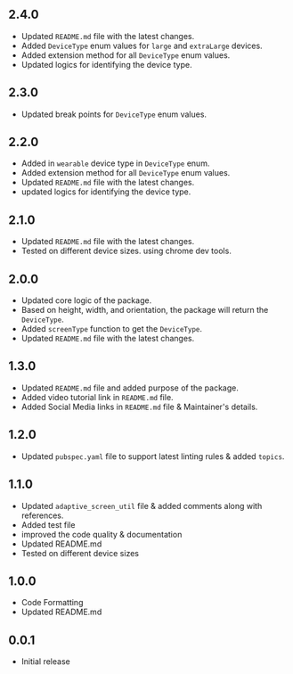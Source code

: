 ## 2.4.0
- Updated `README.md` file with the latest changes.
- Added `DeviceType` enum values for `large` and `extraLarge` devices.
- Added extension method for all `DeviceType` enum values.
- Updated logics for identifying the device type.

## 2.3.0
- Updated break points for `DeviceType` enum values.

## 2.2.0

- Added in `wearable` device type in `DeviceType` enum.
- Added extension method for all `DeviceType` enum values.
- Updated `README.md` file with the latest changes.
- updated logics for identifying the device type.

## 2.1.0

- Updated `README.md` file with the latest changes.
- Tested on different device sizes. using chrome dev tools.

## 2.0.0

- Updated core logic of the package.
- Based on height, width, and orientation, the package will return the `DeviceType`.
- Added `screenType` function to get the `DeviceType`.
- Updated `README.md` file with the latest changes.

## 1.3.0

- Updated `README.md` file and added purpose of the package.
- Added video tutorial link in `README.md` file.
- Added Social Media links in `README.md` file & Maintainer's details.

## 1.2.0

- Updated `pubspec.yaml` file to support latest linting rules & added `topics`.

## 1.1.0

- Updated `adaptive_screen_util` file & added comments along with references.
- Added test file
- improved the code quality & documentation
- Updated README.md
- Tested on different device sizes

## 1.0.0

- Code Formatting
- Updated README.md

## 0.0.1

- Initial release
